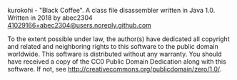 kurokohi - "Black Coffee". A class file disassembler written in Java 1.0.
Written in 2018 by abec2304 41029166+abec2304@users.noreply.github.com

To the extent possible under law, the author(s) have dedicated all copyright and related and neighboring rights to this software to the public domain worldwide. This software is distributed without any warranty.
You should have received a copy of the CC0 Public Domain Dedication along with this software. If not, see <http://creativecommons.org/publicdomain/zero/1.0/>.
